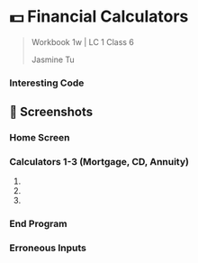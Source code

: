 # 💵 Financial Calculators
> Workbook 1w | LC 1 Class 6
> 
> Jasmine Tu 

###  Interesting Code


## 📸 Screenshots
### Home Screen


### Calculators 1-3 (Mortgage, CD, Annuity)
1. 


2. 


3. 


### End Program


### Erroneous Inputs


